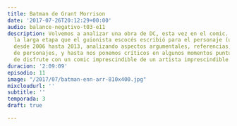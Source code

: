```yaml
---
title: Batman de Grant Morrison
date: '2017-07-26T20:12:29+00:00'
audio: balance-negativo-t03-e11
description: Volvemos a analizar una obra de DC, esta vez en el comic. Recorremos
  la larga etapa que el guionista escocés escribió para el personaje (una de las mejores)
  desde 2006 hasta 2013, analizando aspectos argumentales, referencias, desarrollo
  de personajes, y hasta nos ponemos críticos en algunos momentos puntuales. Dos horas
  de disfrute con un comic imprescindible de un artista imprescindible.
duracion: '2:09:09'
episodio: 11
image: "/2017/07/batman-enn-arr-810x400.jpg"
mixcloudurl: ''
subtitle: ''
temporada: 3
draft: true

---
```

